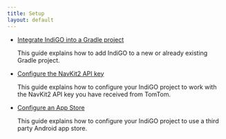 ```yaml
---
title: Setup
layout: default
---
```


- [Integrate IndiGO into a Gradle project](/indigo/documentation/tutorials-and-examples/setup/integrate-indigo-into-a-gradle-project)

  This guide explains how to add IndiGO to a new or already existing Gradle project.

- [Configure the NavKit2 API key](/indigo/documentation/tutorials-and-examples/setup/configure-the-tomtom-api-key)

  This guide explains how to configure your IndiGO project to work with the NavKit2 API key you have
  received from TomTom.

- [Configure an App Store](/indigo/documentation/tutorials-and-examples/setup/configure-an-app-store)

  This guide explains how to configure your IndiGO project to use a third party Android app store.

